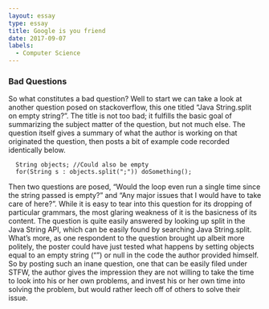 ```yaml
---
layout: essay
type: essay
title: Google is you friend
date: 2017-09-07
labels:
  - Computer Science
---
```



### Bad Questions

So what constitutes a bad question? Well to start we can take a look at another question posed on stackoverflow, this one titled “Java String.split on empty string?”. The title is not too bad; it fulfills the basic goal of summarizing the subject matter of the question, but not much else. The question itself gives a summary of what the author is working on that originated the question, then posts a bit of example code recorded identically below. 

```
  String objects; //Could also be empty
  for(String s : objects.split(";")) doSomething();
```

Then two questions are posed, “Would the loop even run a single time since the string passed is empty?” and “Any major issues that I would have to take care of here?”. While it is easy to tear into this question for its dropping of particular grammars, the most glaring weakness of it is the basicness of its content. The question is quite easily answered by looking up split in the Java String API, which can be easily found by searching Java String.split. What’s more, as one respondent to the question brought up albeit more politely, the poster could have just tested what happens by setting objects equal to an empty string (“”) or null in the code the author provided himself. So by posting such an inane question, one that can be easily filed under STFW, the author gives the impression they are not willing to take the time to look into his or her own problems, and invest his or her own time into solving the problem, but would rather leech off of others to solve their issue.
